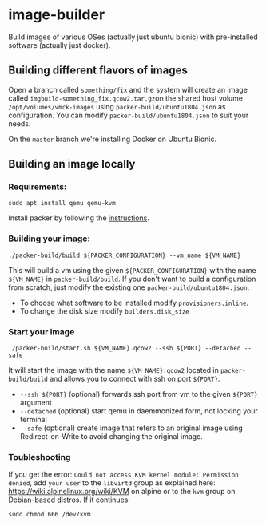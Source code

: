 # image-builder

Build images of various OSes (actually just ubuntu bionic) with pre-installed
software (actually just docker).


## Building different flavors of images

Open a branch called `something/fix` and the system will create an image
called `imgbuild-something_fix.qcow2.tar.gz`on the shared host volume
`/opt/volumes/vmck-images` using `packer-build/ubuntu1804.json` as
configuration. You can modify `packer-build/ubuntu1804.json` to suit your needs.

On the `master` branch we're installing Docker on Ubuntu Bionic.

## Building an image locally

### Requirements:
```shell
sudo apt install qemu qemu-kvm
```
Install packer by following the [instructions](https://www.packer.io/intro/getting-started/install.html).

### Building your image:

```shell
./packer-build/build ${PACKER_CONFIGURATION} --vm_name ${VM_NAME}
```

This will build a vm using the given `${PACKER_CONFIGURATION}` with the name
`${VM_NAME}` in `packer-build/build`. If you don't want to build a configuration
from scratch, just modify the existing one `packer-build/ubuntu1804.json`.

- To choose what software to be installed modify `provisioners.inline`.
- To change the disk size modify `builders.disk_size`

### Start your image

```shell
./packer-build/start.sh ${VM_NAME}.qcow2 --ssh ${PORT} --detached --safe
```

It will start the image with the name `${VM_NAME}.qcow2` located in `packer-build/build` and
allows you to connect with ssh on port `${PORT}`.
- `--ssh ${PORT}` (optional) forwards ssh port from vm to the given `${PORT}` argument
- `--detached` (optional) start qemu in daemmonized form, not locking your terminal
- `--safe` (optional) create image that refers to an original image using Redirect-on-Write to avoid changing the original image.

### Toubleshooting

If you get the error: `Could not access KVM kernel module: Permission denied`,
add `your user` to the `libvirtd` group as explained
here: https://wiki.alpinelinux.org/wiki/KVM on alpine or to the `kvm` group
on Debian-based distros. If it continues:

```shell
sudo chmod 666 /dev/kvm
```
